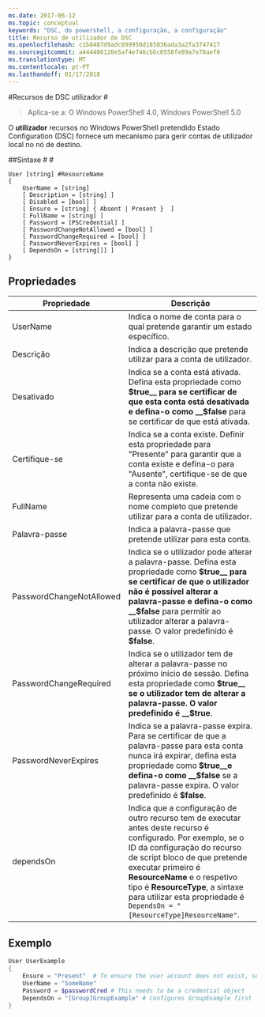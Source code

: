 ```yaml
---
ms.date: 2017-06-12
ms.topic: conceptual
keywords: "DSC, do powershell, a configuração, a configuração"
title: Recurso de utilizador de DSC
ms.openlocfilehash: c1b8487d9adc899950d185036ada3a2fa3747417
ms.sourcegitcommit: a444406120e5af4e746cbbc0558fe89a7e78aef6
ms.translationtype: MT
ms.contentlocale: pt-PT
ms.lasthandoff: 01/17/2018
---
```

#<a name="dsc-user-resource"></a>Recursos de DSC utilizador #

 
>Aplica-se a: O Windows PowerShell 4.0, Windows PowerShell 5.0


O __utilizador__ recursos no Windows PowerShell pretendido Estado Configuration (DSC) fornece um mecanismo para gerir contas de utilizador local no nó de destino.


##<a name="syntax"></a>Sintaxe # #

```
User [string] #ResourceName
{
    UserName = [string]
    [ Description = [string] ]
    [ Disabled = [bool] ]
    [ Ensure = [string] { Absent | Present }  ]
    [ FullName = [string] ]
    [ Password = [PSCredential] ]
    [ PasswordChangeNotAllowed = [bool] ]
    [ PasswordChangeRequired = [bool] ]
    [ PasswordNeverExpires = [bool] ]
    [ DependsOn = [string[]] ]
}
```

## <a name="properties"></a>Propriedades
|  Propriedade  |  Descrição   | 
|---|---| 
| UserName| Indica o nome de conta para o qual pretende garantir um estado específico.| 
| Descrição| Indica a descrição que pretende utilizar para a conta de utilizador.| 
| Desativado| Indica se a conta está ativada. Defina esta propriedade como __$true__ para se certificar de que esta conta está desativada e defina-o como __$false__ para se certificar de que está ativada.| 
| Certifique-se| Indica se a conta existe. Definir esta propriedade para "Presente" para garantir que a conta existe e defina-o para "Ausente", certifique-se de que a conta não existe.| 
| FullName| Representa uma cadeia com o nome completo que pretende utilizar para a conta de utilizador.| 
| Palavra-passe| Indica a palavra-passe que pretende utilizar para esta conta. | 
| PasswordChangeNotAllowed| Indica se o utilizador pode alterar a palavra-passe. Defina esta propriedade como __$true__ para se certificar de que o utilizador não é possível alterar a palavra-passe e defina-o como __$false__ para permitir ao utilizador alterar a palavra-passe. O valor predefinido é __$false__.| 
| PasswordChangeRequired| Indica se o utilizador tem de alterar a palavra-passe no próximo início de sessão. Defina esta propriedade como __$true__ se o utilizador tem de alterar a palavra-passe. O valor predefinido é __$true__.| 
| PasswordNeverExpires| Indica se a palavra-passe expira. Para se certificar de que a palavra-passe para esta conta nunca irá expirar, defina esta propriedade como __$true__e defina-o como __$false__ se a palavra-passe expira. O valor predefinido é __$false__.| 
| dependsOn | Indica que a configuração de outro recurso tem de executar antes deste recurso é configurado. Por exemplo, se o ID da configuração do recurso de script bloco de que pretende executar primeiro é __ResourceName__ e o respetivo tipo é __ResourceType__, a sintaxe para utilizar esta propriedade é `DependsOn = "[ResourceType]ResourceName"`.| 

## <a name="example"></a>Exemplo

```powershell
User UserExample
{
    Ensure = "Present"  # To ensure the user account does not exist, set Ensure to "Absent"
    UserName = "SomeName"
    Password = $passwordCred # This needs to be a credential object
    DependsOn = "[Group]GroupExample" # Configures GroupExample first
}
```

